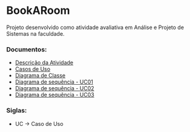 # BookARoom
Projeto desenvolvido como atividade avaliativa em Análise e Projeto de Sistemas na faculdade.

### Documentos:
- [Descrição da Atividade](https://github.com/deisesan/BookARoom/blob/main/doc/Atividade%20Avaliativa%20-%20DCP%20-%202023.2.pdf)
- [Casos de Uso](https://github.com/deisesan/BookARoom/blob/main/doc/Casos%20de%20Uso.pdf)
- [Diagrama de Classe](https://github.com/deisesan/BookARoom/blob/main/doc/Diagrama%20Classe.png)
- [Diagrama de sequência - UC01](https://github.com/deisesan/BookARoom/blob/main/doc/Diagrama%20Sequencia-%20UC01.png)
- [Diagrama de sequência - UC02](https://github.com/deisesan/BookARoom/blob/main/doc/Diagrama%20Sequencia-%20UC02.png)
- [Diagrama de sequência - UC03](https://github.com/deisesan/BookARoom/blob/main/doc/Diagrama%20Sequencia-%20UC03.png)

### Siglas:
* UC → Caso de Uso
